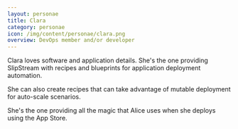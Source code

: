 ```yaml
---
layout: personae
title: Clara
category: personae
icon: /img/content/personae/clara.png
overview: DevOps member and/or developer
---
```


Clara loves software and application details. She's the one providing SlipStream with recipes and blueprints for application deployment automation.

She can also create recipes that can take advantage of mutable deployment for auto-scale scenarios.

She's the one providing all the magic that Alice uses when she deploys using the App Store.
